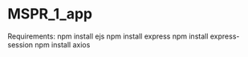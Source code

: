 # MSPR_1_app

Requirements:
npm install ejs
npm install express
npm install express-session
npm install axios